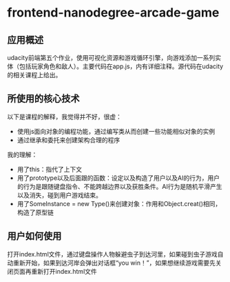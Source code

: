 # frontend-nanodegree-arcade-game
## 应用概述
udacity前端第五个作业，使用可视化资源和游戏循环引擎，向游戏添加一系列实体（包括玩家角色和敌人）。主要代码在app.js，内有详细注释。源代码在udacity的相关课程上给出。

## 所使用的核心技术

以下是课程的解释，我觉得并不好，很虚：
- 使用js面向对象的编程功能，通过编写类从而创建一些功能相似对象的实例
- 通过继承和委托来创建架构合理的程序

我的理解：
- 用了this：指代了上下文
- 用了prototype以及后面跟的函数：设定以及构造了用户以及AI的行为，用户的行为是跟随键盘指令、不能跨越边界以及获胜条件。AI行为是随机平滑产生以及消失，碰到用户游戏结束。
- 用了SomeInstance = new Type()来创建对象：作用和Object.creat()相同，构造了原型链

## 用户如何使用
打开index.html文件，通过键盘操作人物躲避虫子到达河里，如果碰到虫子游戏自动重新开始，如果到达河岸会弹出对话框“you win！”，如果想继续游戏需要先关闭页面再重新打开index.html文件
